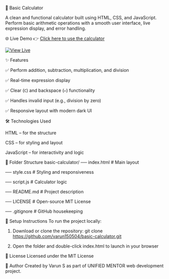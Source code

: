 🔢 Basic Calculator

A clean and functional calculator built using HTML, CSS, and JavaScript.  
Perform basic arithmetic operations with a smooth user interface, live expression display, and error handling.


🌐 Live Demo
👉 [Click here to use the calculator](https://varun150504.github.io/basic-calculator/)

[![View Live](https://img.shields.io/badge/View%20Calculator-Live%20Now-brightgreen?style=for-the-badge&logo=github)](https://varun150504.github.io/basic-calculator/)



 ✨ Features

 ✅ Perform addition, subtraction, multiplication, and division
 
 ✅ Real-time expression display
 
 ✅ Clear (`C`) and backspace (`←`) functionality
 
 ✅ Handles invalid input (e.g., division by zero)
 
 ✅ Responsive layout with modern dark UI
 


 
 
 
 🛠️ Technologies Used
 

HTML – for the structure

CSS – for styling and layout

JavaScript – for interactivity and logic



 
 📁 Folder Structure
 basic-calculator/
── index.html # Main layout

── style.css # Styling and responsiveness

── script.js # Calculator logic

── README.md # Project description

── LICENSE # Open-source MIT License

── .gitignore # GitHub housekeeping







🚀 Setup Instructions
To run the project locally:

1. Download or clone the repository:
git clone https://github.com/varun150504/basic-calculator.git

3. Open the folder and double-click index.html to launch in your browser




📜 License
Licensed under the MIT License



🙌 Author
Created by Varun S as part of UNIFIED MENTOR web development project.







